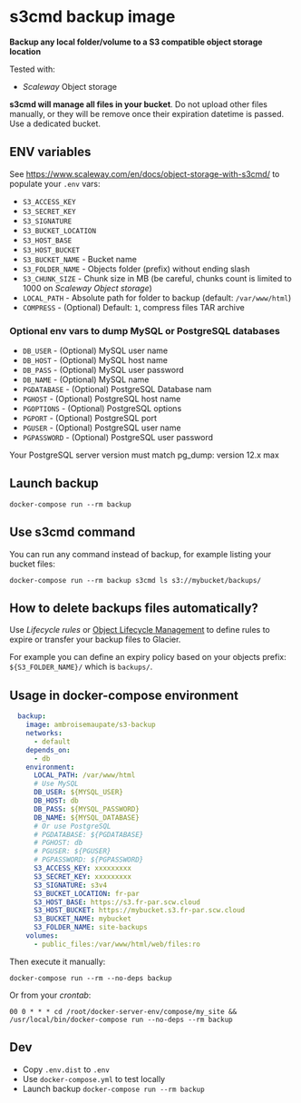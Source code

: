 # s3cmd backup image
**Backup any local folder/volume to a S3 compatible object storage location**

Tested with:

- *Scaleway* Object storage
    
**s3cmd will manage all files in your bucket**. Do not upload other files manually, or they
will be remove once their expiration datetime is passed. Use a dedicated bucket.

## ENV variables

See https://www.scaleway.com/en/docs/object-storage-with-s3cmd/ to populate your `.env` vars:

* `S3_ACCESS_KEY`
* `S3_SECRET_KEY`
* `S3_SIGNATURE`
* `S3_BUCKET_LOCATION`
* `S3_HOST_BASE`
* `S3_HOST_BUCKET`
* `S3_BUCKET_NAME` - Bucket name
* `S3_FOLDER_NAME` - Objects folder (prefix) without ending slash
* `S3_CHUNK_SIZE` - Chunk size in MB (be careful, chunks count is limited to 1000 on *Scaleway Object storage*)
* `LOCAL_PATH` - Absolute path for folder to backup (default: `/var/www/html`)
* `COMPRESS` - (Optional) Default: `1`, compress files TAR archive
  
### Optional env vars to dump MySQL or PostgreSQL databases

* `DB_USER` - (Optional) MySQL user name
* `DB_HOST` - (Optional) MySQL host name
* `DB_PASS` - (Optional) MySQL user password
* `DB_NAME` - (Optional) MySQL name
* `PGDATABASE` - (Optional) PostgreSQL Database nam
* `PGHOST` - (Optional) PostgreSQL host name
* `PGOPTIONS` - (Optional) PostgreSQL options
* `PGPORT` - (Optional) PostgreSQL port
* `PGUSER` - (Optional) PostgreSQL user name
* `PGPASSWORD` - (Optional) PostgreSQL user password

Your PostgreSQL server version must match pg_dump: version 12.x max

## Launch backup

```shell
docker-compose run --rm backup
```

## Use s3cmd command

You can run any command instead of backup, for example listing your bucket files:

```shell
docker-compose run --rm backup s3cmd ls s3://mybucket/backups/
```

## How to delete backups files automatically?

Use *Lifecycle rules* or [Object Lifecycle Management](https://docs.aws.amazon.com/AmazonS3/latest/dev/object-lifecycle-mgmt.html) to define rules to expire or transfer your backup files to Glacier.

For example you can define an expiry policy based on your objects prefix: `${S3_FOLDER_NAME}/` which is `backups/`.

## Usage in docker-compose environment

```yaml
  backup:
    image: ambroisemaupate/s3-backup
    networks:
      - default
    depends_on:
      - db
    environment:
      LOCAL_PATH: /var/www/html
      # Use MySQL
      DB_USER: ${MYSQL_USER}
      DB_HOST: db
      DB_PASS: ${MYSQL_PASSWORD}
      DB_NAME: ${MYSQL_DATABASE}
      # Or use PostgreSQL
      # PGDATABASE: ${PGDATABASE}
      # PGHOST: db
      # PGUSER: ${PGUSER}
      # PGPASSWORD: ${PGPASSWORD}
      S3_ACCESS_KEY: xxxxxxxxx
      S3_SECRET_KEY: xxxxxxxxx
      S3_SIGNATURE: s3v4
      S3_BUCKET_LOCATION: fr-par
      S3_HOST_BASE: https://s3.fr-par.scw.cloud
      S3_HOST_BUCKET: https://mybucket.s3.fr-par.scw.cloud
      S3_BUCKET_NAME: mybucket
      S3_FOLDER_NAME: site-backups
    volumes:
      - public_files:/var/www/html/web/files:ro
```

Then execute it manually:

```shell
docker-compose run --rm --no-deps backup
```
Or from your *crontab*:
```
00 0 * * * cd /root/docker-server-env/compose/my_site && /usr/local/bin/docker-compose run --no-deps --rm backup
```

## Dev

- Copy `.env.dist` to `.env`
- Use `docker-compose.yml` to test locally
- Launch backup `docker-compose run --rm backup`

